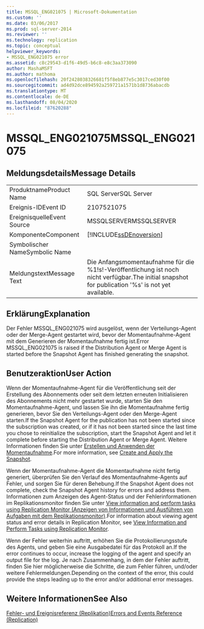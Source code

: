 ```yaml
---
title: MSSQL_ENG021075 | Microsoft-Dokumentation
ms.custom: ''
ms.date: 03/06/2017
ms.prod: sql-server-2014
ms.reviewer: ''
ms.technology: replication
ms.topic: conceptual
helpviewer_keywords:
- MSSQL_ENG021075 error
ms.assetid: c8c29543-d1f6-49d5-b6c8-e8c3aa373090
author: MashaMSFT
ms.author: mathoma
ms.openlocfilehash: 20f2428038326681f5f8eb877e5c3017ced30f00
ms.sourcegitcommit: ad4d92dce894592a259721a1571b1d8736abacdb
ms.translationtype: MT
ms.contentlocale: de-DE
ms.lasthandoff: 08/04/2020
ms.locfileid: "87620288"
---
```

# <a name="mssql_eng021075"></a><span data-ttu-id="14c9c-102">MSSQL_ENG021075</span><span class="sxs-lookup"><span data-stu-id="14c9c-102">MSSQL_ENG021075</span></span>
    
## <a name="message-details"></a><span data-ttu-id="14c9c-103">Meldungsdetails</span><span class="sxs-lookup"><span data-stu-id="14c9c-103">Message Details</span></span>  
  
|||  
|-|-|  
|<span data-ttu-id="14c9c-104">Produktname</span><span class="sxs-lookup"><span data-stu-id="14c9c-104">Product Name</span></span>|<span data-ttu-id="14c9c-105">SQL Server</span><span class="sxs-lookup"><span data-stu-id="14c9c-105">SQL Server</span></span>|  
|<span data-ttu-id="14c9c-106">Ereignis-ID</span><span class="sxs-lookup"><span data-stu-id="14c9c-106">Event ID</span></span>|<span data-ttu-id="14c9c-107">21075</span><span class="sxs-lookup"><span data-stu-id="14c9c-107">21075</span></span>|  
|<span data-ttu-id="14c9c-108">Ereignisquelle</span><span class="sxs-lookup"><span data-stu-id="14c9c-108">Event Source</span></span>|<span data-ttu-id="14c9c-109">MSSQLSERVER</span><span class="sxs-lookup"><span data-stu-id="14c9c-109">MSSQLSERVER</span></span>|  
|<span data-ttu-id="14c9c-110">Komponente</span><span class="sxs-lookup"><span data-stu-id="14c9c-110">Component</span></span>|[!INCLUDE[ssDEnoversion](../../includes/ssdenoversion-md.md)]|  
|<span data-ttu-id="14c9c-111">Symbolischer Name</span><span class="sxs-lookup"><span data-stu-id="14c9c-111">Symbolic Name</span></span>||  
|<span data-ttu-id="14c9c-112">Meldungstext</span><span class="sxs-lookup"><span data-stu-id="14c9c-112">Message Text</span></span>|<span data-ttu-id="14c9c-113">Die Anfangsmomentaufnahme für die %1!s!-Veröffentlichung ist noch nicht verfügbar.</span><span class="sxs-lookup"><span data-stu-id="14c9c-113">The initial snapshot for publication '%s' is not yet available.</span></span>|  
  
## <a name="explanation"></a><span data-ttu-id="14c9c-114">Erklärung</span><span class="sxs-lookup"><span data-stu-id="14c9c-114">Explanation</span></span>  
 <span data-ttu-id="14c9c-115">Der Fehler MSSQL_ENG021075 wird ausgelöst, wenn der Verteilungs-Agent oder der Merge-Agent gestartet wird, bevor der Momentaufnahme-Agent mit dem Generieren der Momentaufnahme fertig ist.</span><span class="sxs-lookup"><span data-stu-id="14c9c-115">Error MSSQL_ENG021075 is raised if the Distribution Agent or Merge Agent is started before the Snapshot Agent has finished generating the snapshot.</span></span>  
  
## <a name="user-action"></a><span data-ttu-id="14c9c-116">Benutzeraktion</span><span class="sxs-lookup"><span data-stu-id="14c9c-116">User Action</span></span>  
 <span data-ttu-id="14c9c-117">Wenn der Momentaufnahme-Agent für die Veröffentlichung seit der Erstellung des Abonnements oder seit dem letzten erneuten Initialisieren des Abonnements nicht mehr gestartet wurde, starten Sie den Momentaufnahme-Agent, und lassen Sie ihn die Momentaufnahme fertig generieren, bevor Sie den Verteilungs-Agent oder den Merge-Agent starten.</span><span class="sxs-lookup"><span data-stu-id="14c9c-117">If the Snapshot Agent for the publication has not been started since the subscription was created, or if it has not been started since the last time you chose to reinitialize the subscription, start the Snapshot Agent and let it complete before starting the Distribution Agent or Merge Agent.</span></span> <span data-ttu-id="14c9c-118">Weitere Informationen finden Sie unter [Erstellen und Anwenden der Momentaufnahme](create-and-apply-the-snapshot.md).</span><span class="sxs-lookup"><span data-stu-id="14c9c-118">For more information, see [Create and Apply the Snapshot](create-and-apply-the-snapshot.md).</span></span>  
  
 <span data-ttu-id="14c9c-119">Wenn der Momentaufnahme-Agent die Momentaufnahme nicht fertig generiert, überprüfen Sie den Verlauf des Momentaufnahme-Agents auf Fehler, und sorgen Sie für deren Behebung.</span><span class="sxs-lookup"><span data-stu-id="14c9c-119">If the Snapshot Agent does not complete, check the Snapshot Agent history for errors and address them.</span></span> <span data-ttu-id="14c9c-120">Informationen zum Anzeigen des Agent-Status und der Fehlerinformationen im Replikationsmonitor finden Sie unter [View information and perform tasks using Replication Monitor (Anzeigen von Informationen und Ausführen von Aufgaben mit dem Replikationsmonitor)](monitor/view-information-and-perform-tasks-replication-monitor.md).</span><span class="sxs-lookup"><span data-stu-id="14c9c-120">For information about viewing agent status and error details in Replication Monitor, see [View Information and Perform Tasks using Replication Monitor](monitor/view-information-and-perform-tasks-replication-monitor.md).</span></span>  
  
 <span data-ttu-id="14c9c-121">Wenn der Fehler weiterhin auftritt, erhöhen Sie die Protokollierungsstufe des Agents, und geben Sie eine Ausgabedatei für das Protokoll an.</span><span class="sxs-lookup"><span data-stu-id="14c9c-121">If the error continues to occur, increase the logging of the agent and specify an output file for the log.</span></span> <span data-ttu-id="14c9c-122">Je nach Zusammenhang, in dem der Fehler auftritt, finden Sie hier möglicherweise die Schritte, die zum Fehler führen, und/oder weitere Fehlermeldungen.</span><span class="sxs-lookup"><span data-stu-id="14c9c-122">Depending on the context of the error, this could provide the steps leading up to the error and/or additional error messages.</span></span>  
  
## <a name="see-also"></a><span data-ttu-id="14c9c-123">Weitere Informationen</span><span class="sxs-lookup"><span data-stu-id="14c9c-123">See Also</span></span>  
 [<span data-ttu-id="14c9c-124">Fehler- und Ereignisreferenz &#40;Replikation&#41;</span><span class="sxs-lookup"><span data-stu-id="14c9c-124">Errors and Events Reference &#40;Replication&#41;</span></span>](errors-and-events-reference-replication.md)  
  
  
